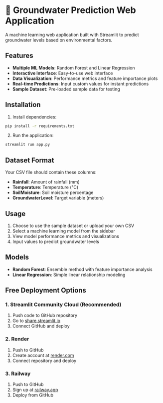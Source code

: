 # 🌊 Groundwater Prediction Web Application

A machine learning web application built with Streamlit to predict groundwater levels based on environmental factors.

## Features

- **Multiple ML Models**: Random Forest and Linear Regression
- **Interactive Interface**: Easy-to-use web interface
- **Data Visualization**: Performance metrics and feature importance plots
- **Real-time Predictions**: Input custom values for instant predictions
- **Sample Dataset**: Pre-loaded sample data for testing

## Installation

1. Install dependencies:
```bash
pip install -r requirements.txt
```

2. Run the application:
```bash
streamlit run app.py
```

## Dataset Format

Your CSV file should contain these columns:
- **Rainfall**: Amount of rainfall (mm)
- **Temperature**: Temperature (°C)
- **SoilMoisture**: Soil moisture percentage
- **GroundwaterLevel**: Target variable (meters)

## Usage

1. Choose to use the sample dataset or upload your own CSV
2. Select a machine learning model from the sidebar
3. View model performance metrics and visualizations
4. Input values to predict groundwater levels

## Models

- **Random Forest**: Ensemble method with feature importance analysis
- **Linear Regression**: Simple linear relationship modeling

## Free Deployment Options

### 1. Streamlit Community Cloud (Recommended)
1. Push code to GitHub repository
2. Go to [share.streamlit.io](https://share.streamlit.io)
3. Connect GitHub and deploy

### 2. Render
1. Push to GitHub
2. Create account at [render.com](https://render.com)
3. Connect repository and deploy

### 3. Railway
1. Push to GitHub
2. Sign up at [railway.app](https://railway.app)
3. Deploy from GitHub